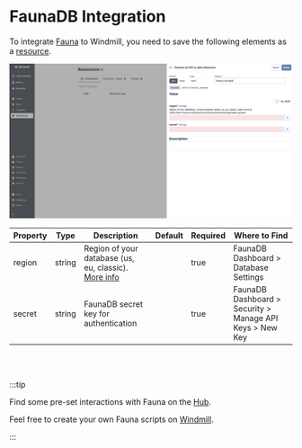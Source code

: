 # FaunaDB Integration

To integrate [Fauna](https://fauna.com/) to Windmill, you need to save the following elements as a [resource](../core_concepts/3_resources_and_types/index.mdx).

![Add Fauna Resource](../assets/integrations/add-fauna.png)

| Property | Type   | Description                                                                                                                    | Default | Required | Where to Find                                            |
| -------- | ------ | ------------------------------------------------------------------------------------------------------------------------------ | ------- | -------- | -------------------------------------------------------- |
| region   | string | Region of your database (us, eu, classic). [More info](https://docs.fauna.com/fauna/current/learn/understanding/region_groups) |         | true     | FaunaDB Dashboard > Database Settings                    |
| secret   | string | FaunaDB secret key for authentication                                                                                          |         | true     | FaunaDB Dashboard > Security > Manage API Keys > New Key |

<br/><br/>

:::tip

Find some pre-set interactions with Fauna on the [Hub](https://hub.windmill.dev/integrations/faunadb).

Feel free to create your own Fauna scripts on [Windmill](../getting_started/00_how_to_use_windmill/index.mdx).

:::
